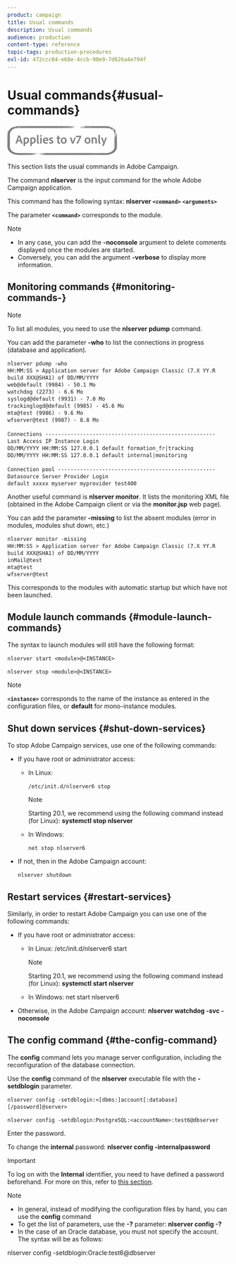 ```yaml
---
product: campaign
title: Usual commands
description: Usual commands
audience: production
content-type: reference
topic-tags: production-procedures
exl-id: 472ccc04-e68e-4ccb-90e9-7d626a4e794f
---
```

# Usual commands{#usual-commands}

![](../../assets/v7-only.svg)

This section lists the usual commands in Adobe Campaign.

The command **nlserver** is the input command for the whole Adobe Campaign application.

This command has the following syntax: **nlserver **`<command>`** **`<arguments>`****

The parameter **`<command>`** corresponds to the module.

>[!NOTE]
>
>* In any case, you can add the **-noconsole** argument to delete comments displayed once the modules are started.
>* Conversely, you can add the argument **-verbose** to display more information.
>

## Monitoring commands {#monitoring-commands-}

>[!NOTE]
>
>To list all modules, you need to use the **nlserver pdump** command.

You can add the parameter **-who** to list the connections in progress (database and application).

```
nlserver pdump -who
HH:MM:SS > Application server for Adobe Campaign Classic (7.X YY.R build XXX@SHA1) of DD/MM/YYYY
web@default (9984) - 50.1 Mo
watchdog (2273) - 6.6 Mo
syslogd@default (9931) - 7.0 Mo
trackinglogd@default (9985) - 45.6 Mo
mta@test (9986) - 9.6 Mo
wfserver@test (9987) - 8.8 Mo

Connections ------------------------------------------------------
Last Access IP Instance Login 
DD/MM/YYYY HH:MM:SS 127.0.0.1 default formation_fr|tracking
DD/MM/YYYY HH:MM:SS 127.0.0.1 default internal|monitoring

Connection pool --------------------------------------------------
Datasource Server Provider Login 
default xxxxx myserver myprovider test400

```

Another useful command is **nlserver monitor**. It lists the monitoring XML file (obtained in the Adobe Campaign client or via the **monitor.jsp** web page).

You can add the parameter **-missing** to list the absent modules (error in modules, modules shut down, etc.)

```
nlserver monitor -missing
HH:MM:SS > Application server for Adobe Campaign Classic (7.X YY.R build XXX@SHA1) of DD/MM/YYYY
inMail@test
mta@test
wfserver@test

```

This corresponds to the modules with automatic startup but which have not been launched.

## Module launch commands {#module-launch-commands}

The syntax to launch modules will still have the following format:

```
nlserver start <module>@<INSTANCE>
```

```
nlserver stop <module>@<INSTANCE>
```

>[!NOTE]
>
>**`<instance>`** corresponds to the name of the instance as entered in the configuration files, or **default** for mono-instance modules.

## Shut down services {#shut-down-services}

To stop Adobe Campaign services, use one of the following commands:

* If you have root or administrator access:

    * In Linux:

      ```    
      /etc/init.d/nlserver6 stop
      ```

      >[!NOTE]
      >
      >Starting 20.1, we recommend using the following command instead (for Linux): **systemctl stop nlserver**

    * In Windows:

      ```    
      net stop nlserver6
      ```

* If not, then in the Adobe Campaign account:

  ```
  nlserver shutdown 
  ```

## Restart services {#restart-services}

Similarly, in order to restart Adobe Campaign you can use one of the following commands:

* If you have root or administrator access:

    * In Linux: /etc/init.d/nlserver6 start

      >[!NOTE]
      >
      >Starting 20.1, we recommend using the following command instead (for Linux): **systemctl start nlserver**

    * In Windows: net start nlserver6

* Otherwise, in the Adobe Campaign account: **nlserver watchdog -svc -noconsole**

## The config command {#the-config-command}

The **config** command lets you manage server configuration, including the reconfiguration of the database connection.

Use the **config** command of the **nlserver** executable file with the **-setdblogin** parameter.

```
nlserver config -setdblogin:<[dbms:]account[:database][/password]@server>
```

```
nlserver config -setdblogin:PostgreSQL:<accountName>:test6@dbserver
```

Enter the password.

To change the **internal** password: **nlserver config -internalpassword**

>[!IMPORTANT]
>
>To log on with the **Internal** identifier, you need to have defined a password beforehand. For more on this, refer to [this section](../../installation/using/configuring-campaign-server.md#internal-identifier).

>[!NOTE]
>
>* In general, instead of modifying the configuration files by hand, you can use the **config** command 
>* To get the list of parameters, use the **-?** parameter: **nlserver config -?**
>* In the case of an Oracle database, you must not specify the account. The syntax will be as follows:
>
>  nlserver config -setdblogin:Oracle:test6@dbserver
>
